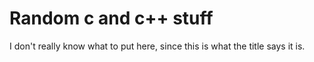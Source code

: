 # Random c and c++ stuff

I don't really know what to put here, since this is what the title says it is.
